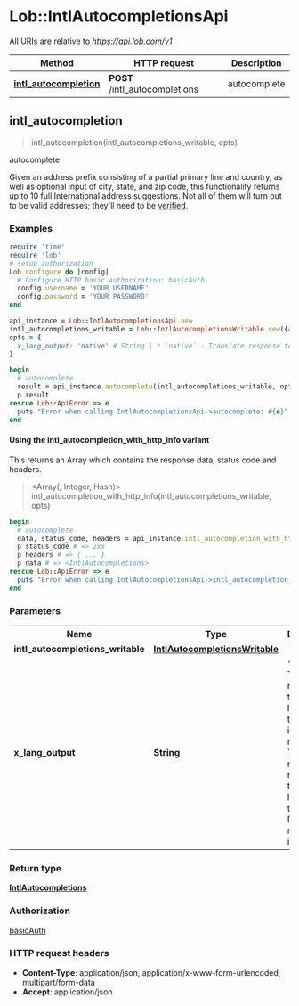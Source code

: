 # Lob::IntlAutocompletionsApi

All URIs are relative to *https://api.lob.com/v1*

| Method | HTTP request | Description |
| ------ | ------------ | ----------- |
| [**intl_autocompletion**](IntlAutocompletionsApi.md#intl_autocompletion) | **POST** /intl_autocompletions | autocomplete |


## intl_autocompletion

> <IntlAutocompletions> intl_autocompletion(intl_autocompletions_writable, opts)

autocomplete

Given an address prefix consisting of a partial primary line and country, as well as optional input of city, state, and zip code, this functionality returns up to 10 full International address suggestions. Not all of them will turn out to be valid addresses; they'll need to be [verified](#operation/intl_verification).

### Examples

```ruby
require 'time'
require 'lob'
# setup authorization
Lob.configure do |config|
  # Configure HTTP basic authorization: basicAuth
  config.username = 'YOUR USERNAME'
  config.password = 'YOUR PASSWORD'
end

api_instance = Lob::IntlAutocompletionsApi.new
intl_autocompletions_writable = Lob::IntlAutocompletionsWritable.new({address_prefix: 'address_prefix_example', country: Lob::CountryExtended::EMPTY}) # IntlAutocompletionsWritable | 
opts = {
  x_lang_output: 'native' # String | * `native` - Translate response to the native language of the country in the request * `match` - match the response to the language in the request  Default response is in English. 
}

begin
  # autocomplete
  result = api_instance.autocomplete(intl_autocompletions_writable, opts)
  p result
rescue Lob::ApiError => e
  puts "Error when calling IntlAutocompletionsApi->autocomplete: #{e}"
end
```

#### Using the intl_autocompletion_with_http_info variant

This returns an Array which contains the response data, status code and headers.

> <Array(<IntlAutocompletions>, Integer, Hash)> intl_autocompletion_with_http_info(intl_autocompletions_writable, opts)

```ruby
begin
  # autocomplete
  data, status_code, headers = api_instance.intl_autocompletion_with_http_info(intl_autocompletions_writable, opts)
  p status_code # => 2xx
  p headers # => { ... }
  p data # => <IntlAutocompletions>
rescue Lob::ApiError => e
  puts "Error when calling IntlAutocompletionsApi->intl_autocompletion_with_http_info: #{e}"
end
```

### Parameters

| Name | Type | Description | Notes |
| ---- | ---- | ----------- | ----- |
| **intl_autocompletions_writable** | [**IntlAutocompletionsWritable**](IntlAutocompletionsWritable.md) |  |  |
| **x_lang_output** | **String** | * &#x60;native&#x60; - Translate response to the native language of the country in the request * &#x60;match&#x60; - match the response to the language in the request  Default response is in English.  | [optional] |

### Return type

[**IntlAutocompletions**](IntlAutocompletions.md)

### Authorization

[basicAuth](../README.md#basicAuth)

### HTTP request headers

- **Content-Type**: application/json, application/x-www-form-urlencoded, multipart/form-data
- **Accept**: application/json

